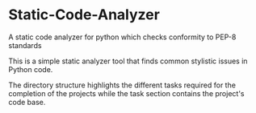 # Static-Code-Analyzer
A static code analyzer for python which checks conformity to PEP-8 standards

This is a simple static analyzer tool that finds common stylistic issues in Python code.

The directory structure highlights the different tasks required for the completion of the projects while the task section contains the project's code base.
